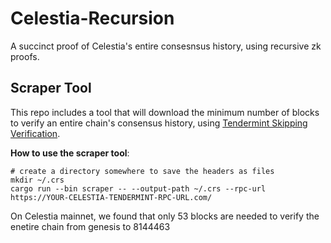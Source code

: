# Celestia-Recursion

A succinct proof of Celestia's entire consesnsus history, using recursive zk proofs.

## Scraper Tool
This repo includes a tool that will download the minimum number of blocks to verify an entire chain's consensus history, using [Tendermint Skipping Verification](https://medium.com/tendermint/everything-you-need-to-know-about-the-tendermint-light-client-f80d03856f98).

**How to use the scraper tool**:

```
# create a directory somewhere to save the headers as files
mkdir ~/.crs
cargo run --bin scraper -- --output-path ~/.crs --rpc-url https://YOUR-CELESTIA-TENDERMINT-RPC-URL.com/
```

On Celestia mainnet, we found that only 53 blocks are needed to verify the enetire chain from genesis to 8144463